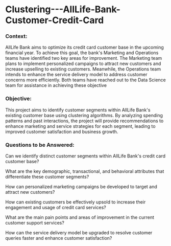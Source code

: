 # **Clustering---AllLife-Bank-Customer-Credit-Card**

### **Context:**
AllLife Bank aims to optimize its credit card customer base in the upcoming financial year. To achieve this goal, the bank's Marketing and Operations teams have identified two key areas for improvement. The Marketing team plans to implement personalized campaigns to attract new customers and increase upselling to existing customers. Meanwhile, the Operations team intends to enhance the service delivery model to address customer concerns more efficiently. Both teams have reached out to the Data Science team for assistance in achieving these objective

### **Objective:**
This project aims to identify customer segments within AllLife Bank's existing customer base using clustering algorithms. By analyzing spending patterns and past interactions, the project will provide recommendations to enhance marketing and service strategies for each segment, leading to improved customer satisfaction and business growth.

### **Questions to be Answered:**
Can we identify distinct customer segments within AllLife Bank's credit card customer base?

What are the key demographic, transactional, and behavioral attributes that differentiate these customer segments?

How can personalized marketing campaigns be developed to target and attract new customers?

How can existing customers be effectively upsold to increase their engagement and usage of credit card services?

What are the main pain points and areas of improvement in the current customer support services?

How can the service delivery model be upgraded to resolve customer queries faster and enhance customer satisfaction?

